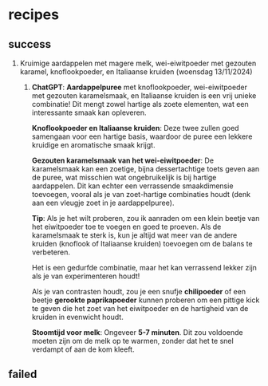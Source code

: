 # recipes
## success
1. Kruimige aardappelen met magere melk, wei-eiwitpoeder met gezouten karamel, knoflookpoeder, en Italiaanse kruiden (woensdag 13/11/2024)
	1. **ChatGPT**: **Aardappelpuree** met knoflookpoeder, wei-eiwitpoeder met gezouten karamelsmaak, en Italiaanse kruiden is een vrij unieke combinatie! Dit mengt zowel hartige als zoete elementen, wat een interessante smaak kan opleveren.
	   
	   **Knoflookpoeder en Italiaanse kruiden**: Deze twee zullen goed samengaan voor een hartige basis, waardoor de puree een lekkere kruidige en aromatische smaak krijgt.
	   
	   **Gezouten karamelsmaak van het wei-eiwitpoeder**: De karamelsmaak kan een zoetige, bijna dessertachtige toets geven aan de puree, wat misschien wat ongebruikelijk is bij hartige aardappelen. Dit kan echter een verrassende smaakdimensie toevoegen, vooral als je van zoet-hartige combinaties houdt (denk aan een vleugje zoet in je aardappelpuree).
	   
	   **Tip**: Als je het wilt proberen, zou ik aanraden om een klein beetje van het eiwitpoeder toe te voegen en goed te proeven. Als de karamelsmaak te sterk is, kun je altijd wat meer van de andere kruiden (knoflook of Italiaanse kruiden) toevoegen om de balans te verbeteren.
	   
	   Het is een gedurfde combinatie, maar het kan verrassend lekker zijn als je van experimenteren houdt!
	   
	   Als je van contrasten houdt, zou je een snufje **chilipoeder** of een beetje **gerookte paprikapoeder** kunnen proberen om een pittige kick te geven die het zoet van het eiwitpoeder en de hartigheid van de kruiden in evenwicht houdt.
	   
	   **Stoomtijd voor melk**: Ongeveer **5-7 minuten**. Dit zou voldoende moeten zijn om de melk op te warmen, zonder dat het te snel verdampt of aan de kom kleeft.

## failed